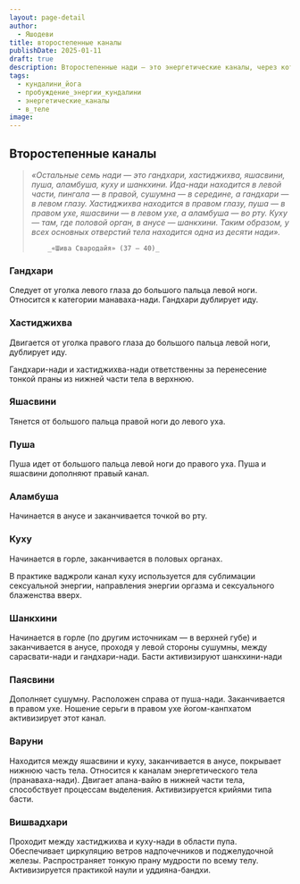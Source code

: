 ```yaml
---
layout: page-detail
author:
  - Яшодеви
title: второстепенные каналы
publishDate: 2025-01-11
draft: true
description: Второстепенные нади — это энергетические каналы, через которые циркулирует прана. Хотя они не так известны, как три главные нади (Ида, Пингала и Сушумна), их роль важна для более тонкой настройки энергетической системы.
tags:
  - кундалини_йога
  - пробуждение_энергии_кундалини
  - энергетические_каналы
  - в_теле
image:
---
```

## Второстепенные каналы 

> _«Остальные семь нади — это гандхари, хастиджихва, яшасвини, пуша, аламбуша, куху и шанкхини. Ида-нади находится в левой части, пингала — в правой, сушумна — в середине, а гандхари — в левом глазу. Хастиджихва находится в правом глазу, пуша — в правом ухе, яшасвини — в левом ухе, а аламбуша — во рту. Куху — там, где половой орган, в анусе — шанкхини. Таким образом, у всех основных отверстий тела находится одна из десяти нади»._ 
> 
>         _«Шива Свародайя» (37 — 40)_ 

### Гандхари 

Следует от уголка левого глаза до большого пальца левой ноги. Относится к категории манаваха-нади. Гандхари дублирует иду. 

### Хастиджихва 

Двигается от уголка правого глаза до большого пальца левой ноги, дублирует иду. 

Гандхари-нади и хастиджихва-нади ответственны за перенесение тонкой праны из нижней части тела в верхнюю. 

### Яшасвини 

Тянется от большого пальца правой ноги до левого уха. 

### Пуша 

Пуша идет от большого пальца левой ноги до правого уха. Пуша и яшасвини дополняют правый канал. 

### Аламбуша 

Начинается в анусе и заканчивается точкой во рту. 

### Куху 

Начинается в горле, заканчивается в половых органах. 

В практике ваджроли канал куху используется для сублимации сексуальной энергии, направления энергии оргазма и сексуального блаженства вверх. 

### Шанкхини 

Начинается в горле (по другим источникам — в верхней губе) и заканчивается в анусе, проходя у левой стороны сушумны, между сарасвати-нади и гандхари-нади. Басти активизируют шанкхини-нади

### Паясвини 

Дополняет сушумну. Расположен справа от пуша-нади. Заканчивается в правом ухе. Ношение серьги в правом ухе йогом-канпхатом активизирует этот канал. 

### Варуни 

Находится между яшасвини и куху, заканчивается в анусе, покрывает нижнюю часть тела. Относится к каналам энергетического тела (пранаваха-нади). Двигает апана-вайю в нижней части тела, способствует процессам выделения. Активизируется крийями типа басти. 

### Вишвадхари 

Проходит между хастиджихва и куху-нади в области пупа. Обеспечивает циркуляцию ветров надпочечников и поджелудочной железы. Распространяет тонкую прану мудрости по всему телу. Активизируется практикой наули и уддияна-бандхи.